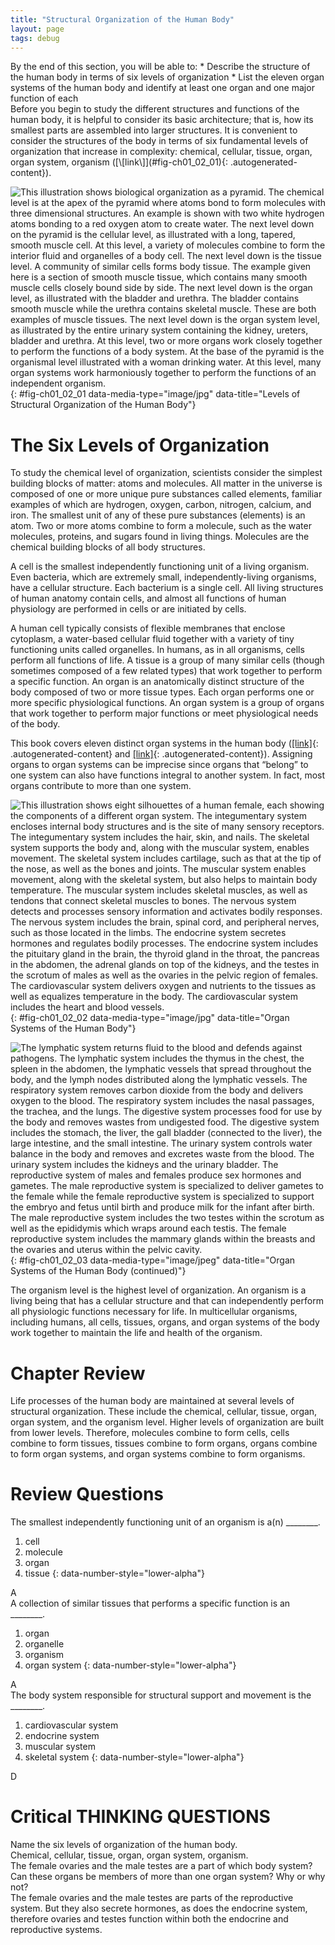 ```yaml
---
title: "Structural Organization of the Human Body"
layout: page
tags: debug
---
```


<div data-type="abstract" markdown="1">
By the end of this section, you will be able to:
* Describe the structure of the human body in terms of six levels of
  organization
* List the eleven organ systems of the human body and identify at least
  one organ and one major function of each

</div>
Before you begin to study the different structures and functions of the
human body, it is helpful to consider its basic architecture; that is,
how its smallest parts are assembled into larger structures. It is
convenient to consider the structures of the body in terms of six
fundamental levels of organization that increase in complexity:
chemical, cellular, tissue, organ, organ system, organism
([\[link\]](#fig-ch01_02_01){: .autogenerated-content}).

![This illustration shows biological organization as a pyramid. The chemical level is at the apex of the pyramid where atoms bond to form molecules with three dimensional structures. An example is shown with two white hydrogen atoms bonding to a red oxygen atom to create water. The next level down on the pyramid is the cellular level, as illustrated with a long, tapered, smooth muscle cell. At this level, a variety of molecules combine to form the interior fluid and organelles of a body cell. The next level down is the tissue level. A community of similar cells forms body tissue. The example given here is a section of smooth muscle tissue, which contains many smooth muscle cells closely bound side by side. The next level down is the organ level, as illustrated with the bladder and urethra. The bladder contains smooth muscle while the urethra contains skeletal muscle. These are both examples of muscle tissues. The next level down is the organ system level, as illustrated by the entire urinary system containing the kidney, ureters, bladder and urethra. At this level, two or more organs work closely together to perform the functions of a body system. At the base of the pyramid is the organismal level illustrated with a woman drinking water. At this level, many organ systems work harmoniously together to perform the functions of an independent organism.](../resources/101_Levels_of_Org_in_Body.jpg "The organization of the body often is discussed in terms of six distinct levels of increasing complexity, from the smallest chemical building blocks to a unique human organism."){: #fig-ch01_02_01 data-media-type="image/jpg" data-title="Levels of Structural Organization of the Human Body"}

# The Six Levels of Organization

To study the chemical level of organization, scientists consider the
simplest building blocks of matter: atoms and molecules. All matter in
the universe is composed of one or more unique pure substances called
elements, familiar examples of which are hydrogen, oxygen, carbon,
nitrogen, calcium, and iron. The smallest unit of any of these pure
substances (elements) is an atom. Two or more atoms combine to form a
molecule, such as the water molecules, proteins, and sugars found in
living things. Molecules are the chemical building blocks of all body
structures.

A <span data-type="term">cell</span> is the smallest independently
functioning unit of a living organism. Even bacteria, which are
extremely small, independently-living organisms, have a cellular
structure. Each bacterium is a single cell. All living structures of
human anatomy contain cells, and almost all functions of human
physiology are performed in cells or are initiated by cells.

A human cell typically consists of flexible membranes that enclose
cytoplasm, a water-based cellular fluid together with a variety of tiny
functioning units called organelles. In humans, as in all organisms,
cells perform all functions of life. A <span
data-type="term">tissue</span> is a group of many similar cells (though
sometimes composed of a few related types) that work together to perform
a specific function. An <span data-type="term">organ</span> is an
anatomically distinct structure of the body composed of two or more
tissue types. Each organ performs one or more specific physiological
functions. An <span data-type="term">organ system</span> is a group of
organs that work together to perform major functions or meet
physiological needs of the body.

This book covers eleven distinct organ systems in the human body
([\[link\]](#fig-ch01_02_02){: .autogenerated-content} and
[\[link\]](#fig-ch01_02_03){: .autogenerated-content}). Assigning organs
to organ systems can be imprecise since organs that “belong” to one
system can also have functions integral to another system. In fact, most
organs contribute to more than one system.

![This illustration shows eight silhouettes of a human female, each showing the components of a different organ system. The integumentary system encloses internal body structures and is the site of many sensory receptors. The integumentary system includes the hair, skin, and nails. The skeletal system supports the body and, along with the muscular system, enables movement. The skeletal system includes cartilage, such as that at the tip of the nose, as well as the bones and joints. The muscular system enables movement, along with the skeletal system, but also helps to maintain body temperature. The muscular system includes skeletal muscles, as well as tendons that connect skeletal muscles to bones. The nervous system detects and processes sensory information and activates bodily responses. The nervous system includes the brain, spinal cord, and peripheral nerves, such as those located in the limbs. The endocrine system secretes hormones and regulates bodily processes. The endocrine system includes the pituitary gland in the brain, the thyroid gland in the throat, the pancreas in the abdomen, the adrenal glands on top of the kidneys, and the testes in the scrotum of males as well as the ovaries in the pelvic region of females. The cardiovascular system delivers oxygen and nutrients to the tissues as well as equalizes temperature in the body. The cardiovascular system includes the heart and blood vessels.](<../resources/102_Organ_Systems_of_Body(Page1).jpg> "Organs that work together are grouped into organ systems."){: #fig-ch01_02_02 data-media-type="image/jpg" data-title="Organ Systems of the Human Body"}

![The lymphatic system returns fluid to the blood and defends against pathogens. The lymphatic system includes the thymus in the chest, the spleen in the abdomen, the lymphatic vessels that spread throughout the body, and the lymph nodes distributed along the lymphatic vessels. The respiratory system removes carbon dioxide from the body and delivers oxygen to the blood. The respiratory system includes the nasal passages, the trachea, and the lungs. The digestive system processes food for use by the body and removes wastes from undigested food. The digestive system includes the stomach, the liver, the gall bladder (connected to the liver), the large intestine, and the small intestine. The urinary system controls water balance in the body and removes and excretes waste from the blood. The urinary system includes the kidneys and the urinary bladder. The reproductive system of males and females produce sex hormones and gametes. The male reproductive system is specialized to deliver gametes to the female while the female reproductive system is specialized to support the embryo and fetus until birth and produce milk for the infant after birth. The male reproductive system includes the two testes within the scrotum as well as the epididymis which wraps around each testis. The female reproductive system includes the mammary glands within the breasts and the ovaries and uterus within the pelvic cavity.](<../resources/102_Organ_Systems_of_Body(Page2).jpg> "Organs that work together are grouped into organ systems."){: #fig-ch01_02_03 data-media-type="image/jpeg" data-title="Organ Systems of the Human Body (continued)"}

The organism level is the highest level of organization. An <span
data-type="term">organism</span> is a living being that has a cellular
structure and that can independently perform all physiologic functions
necessary for life. In multicellular organisms, including humans, all
cells, tissues, organs, and organ systems of the body work together to
maintain the life and health of the organism.

# Chapter Review

Life processes of the human body are maintained at several levels of
structural organization. These include the chemical, cellular, tissue,
organ, organ system, and the organism level. Higher levels of
organization are built from lower levels. Therefore, molecules combine
to form cells, cells combine to form tissues, tissues combine to form
organs, organs combine to form organ systems, and organ systems combine
to form organisms.

# Review Questions

<div data-type="exercise">
<div data-type="problem" markdown="1">
The smallest independently functioning unit of an organism is a(n)
________.

1.  cell
2.  molecule
3.  organ
4.  tissue
{: data-number-style="lower-alpha"}

</div>
<div data-type="solution" markdown="1">
A

</div>
</div>
<div data-type="exercise">
<div data-type="problem" markdown="1">
A collection of similar tissues that performs a specific function is an
________.

1.  organ
2.  organelle
3.  organism
4.  organ system
{: data-number-style="lower-alpha"}

</div>
<div data-type="solution" markdown="1">
A

</div>
</div>
<div data-type="exercise">
<div data-type="problem" markdown="1">
The body system responsible for structural support and movement is the
________.

1.  cardiovascular system
2.  endocrine system
3.  muscular system
4.  skeletal system
{: data-number-style="lower-alpha"}

</div>
<div data-type="solution" markdown="1">
D

</div>
</div>

# Critical THINKING QUESTIONS

<div data-type="exercise">
<div data-type="problem" markdown="1">
Name the six levels of organization of the human body.

</div>
<div data-type="solution" markdown="1">
Chemical, cellular, tissue, organ, organ system, organism.

</div>
</div>
<div data-type="exercise">
<div data-type="problem" markdown="1">
The female ovaries and the male testes are a part of which body system?
Can these organs be members of more than one organ system? Why or why
not?

</div>
<div data-type="solution" markdown="1">
The female ovaries and the male testes are parts of the reproductive
system. But they also secrete hormones, as does the endocrine system,
therefore ovaries and testes function within both the endocrine and
reproductive systems.

</div>
</div>

